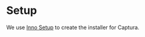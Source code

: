 # Setup

We use [Inno Setup](http://www.jrsoftware.org/isinfo.php) to create the
installer for Captura.